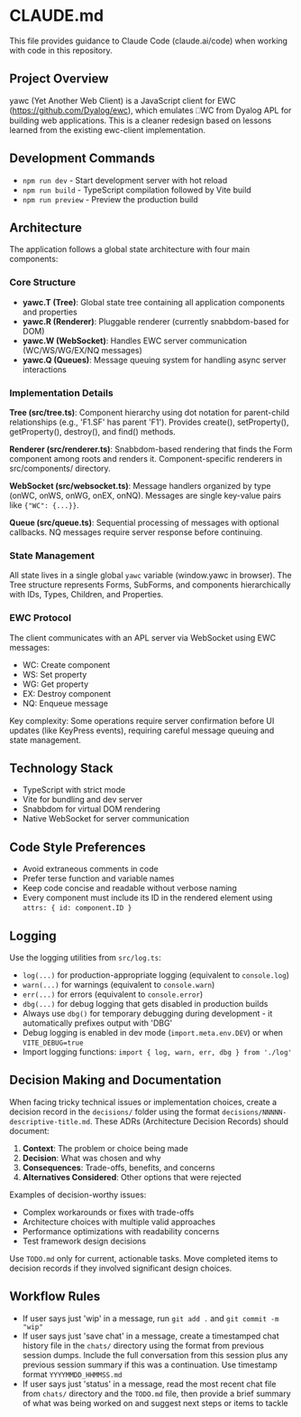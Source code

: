 # CLAUDE.md

This file provides guidance to Claude Code (claude.ai/code) when working with code in this repository.

## Project Overview

yawc (Yet Another Web Client) is a JavaScript client for EWC (https://github.com/Dyalog/ewc), which emulates ⎕WC from Dyalog APL for building web applications. This is a cleaner redesign based on lessons learned from the existing ewc-client implementation.

## Development Commands

- `npm run dev` - Start development server with hot reload
- `npm run build` - TypeScript compilation followed by Vite build
- `npm run preview` - Preview the production build

## Architecture

The application follows a global state architecture with four main components:

### Core Structure
- **yawc.T (Tree)**: Global state tree containing all application components and properties
- **yawc.R (Renderer)**: Pluggable renderer (currently snabbdom-based for DOM)
- **yawc.W (WebSocket)**: Handles EWC server communication (WC/WS/WG/EX/NQ messages)
- **yawc.Q (Queues)**: Message queuing system for handling async server interactions

### Implementation Details

**Tree (src/tree.ts)**: Component hierarchy using dot notation for parent-child relationships (e.g., 'F1.SF' has parent 'F1'). Provides create(), setProperty(), getProperty(), destroy(), and find() methods.

**Renderer (src/renderer.ts)**: Snabbdom-based rendering that finds the Form component among roots and renders it. Component-specific renderers in src/components/ directory.

**WebSocket (src/websocket.ts)**: Message handlers organized by type (onWC, onWS, onWG, onEX, onNQ). Messages are single key-value pairs like `{"WC": {...}}`.

**Queue (src/queue.ts)**: Sequential processing of messages with optional callbacks. NQ messages require server response before continuing.

### State Management
All state lives in a single global `yawc` variable (window.yawc in browser). The Tree structure represents Forms, SubForms, and components hierarchically with IDs, Types, Children, and Properties.

### EWC Protocol
The client communicates with an APL server via WebSocket using EWC messages:
- WC: Create component
- WS: Set property
- WG: Get property  
- EX: Destroy component
- NQ: Enqueue message

Key complexity: Some operations require server confirmation before UI updates (like KeyPress events), requiring careful message queuing and state management.

## Technology Stack

- TypeScript with strict mode
- Vite for bundling and dev server
- Snabbdom for virtual DOM rendering
- Native WebSocket for server communication

## Code Style Preferences

- Avoid extraneous comments in code
- Prefer terse function and variable names
- Keep code concise and readable without verbose naming
- Every component must include its ID in the rendered element using `attrs: { id: component.ID }`

## Logging

Use the logging utilities from `src/log.ts`:
- `log(...)` for production-appropriate logging (equivalent to `console.log`)
- `warn(...)` for warnings (equivalent to `console.warn`)
- `err(...)` for errors (equivalent to `console.error`)
- `dbg(...)` for debug logging that gets disabled in production builds
- Always use `dbg()` for temporary debugging during development - it automatically prefixes output with 'DBG'
- Debug logging is enabled in dev mode (`import.meta.env.DEV`) or when `VITE_DEBUG=true`
- Import logging functions: `import { log, warn, err, dbg } from './log'`

## Decision Making and Documentation

When facing tricky technical issues or implementation choices, create a decision record in the `decisions/` folder using the format `decisions/NNNNN-descriptive-title.md`. These ADRs (Architecture Decision Records) should document:

1. **Context**: The problem or choice being made
2. **Decision**: What was chosen and why
3. **Consequences**: Trade-offs, benefits, and concerns
4. **Alternatives Considered**: Other options that were rejected

Examples of decision-worthy issues:
- Complex workarounds or fixes with trade-offs
- Architecture choices with multiple valid approaches
- Performance optimizations with readability concerns
- Test framework design decisions

Use `TODO.md` only for current, actionable tasks. Move completed items to decision records if they involved significant design choices.

## Workflow Rules

- If user says just 'wip' in a message, run `git add .` and `git commit -m "wip"`
- If user says just 'save chat' in a message, create a timestamped chat history file in the `chats/` directory using the format from previous session dumps. Include the full conversation from this session plus any previous session summary if this was a continuation. Use timestamp format `YYYYMMDD_HHMMSS.md`
- If user says just 'status' in a message, read the most recent chat file from `chats/` directory and the `TODO.md` file, then provide a brief summary of what was being worked on and suggest next steps or items to tackle